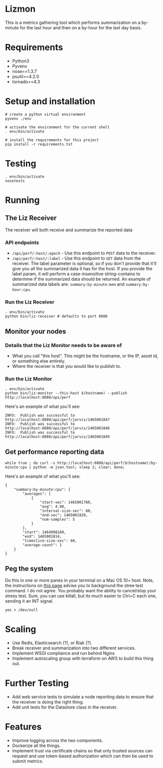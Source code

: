 # Lizmon

This is a metrics gathering tool which performs summarization on a
by-minute for the last hour and then on a by-hour for the last day
basis.

# Requirements

* Python3
* Pyvenv
* nose==1.3.7
* psutil==4.2.0
* tornado==4.3

# Setup and installation

```
# create a python virtual environment
pyvenv ./env

# activate the environment for the current shell
. env/bin/activate

# install the requirements for this project
pip install -r requirements.txt
```

# Testing

```
. env/bin/activate
nosetests
```

# Running

## The Liz Receiver

The receiver will both receive and summarize the reported data

### API endpoints

* `/api/perf/:host/:epoch` - Use this endpoint to `POST` data to the receiver.
* `/api/perf/:host/:label` - Use this endpoint to `GET` data from the
receiver.  The label parameter is optional, so if you don't provide
that it'll give you all the summarized data it has for the host.  If
you provide the label param, it will perform a case-insensitive
string-contains to determine if the summarized data should be returned.
An example of summarized data labels are: `summary:by-minute:mem` and
`summary:by-hour:cpu`.

### Run the Liz Receiver

```
. env/bin/activate
python bin/liz-receiver # defaults to port 8080
```
## Monitor your nodes

### Details that the Liz Monitor needs to be aware of

* What you call "this host".  This might be the hostname, or the
IP, asset id, or something else entirely.
* Where the receiver is that you would like to publish to.

### Run the Liz Monitor

```
. env/bin/activate
python bin/liz-monitor --this-host $(hostname) --publish http://localhost:8080/api/perf
```

Here's an example of what you'll see:

```
INFO:  Publish was successful to http://localhost:8080/api/perf/jarvis/1465001847
INFO:  Publish was successful to http://localhost:8080/api/perf/jarvis/1465001848
INFO:  Publish was successful to http://localhost:8080/api/perf/jarvis/1465001849
```

## Get performance reporting data

```
while true ; do curl -s http://localhost:8080/api/perf/$(hostname)/by-minute:cpu | python -m json.tool; sleep 2; clear; done;
```

Here's an example of what you'll see:

```
{
    "summary:by-minute:cpu": {
        "averages": [
            {
                "start-sec": 1465001760,
                "avg": 4.98,
                "interval-size-sec": 60,
                "end-sec": 1465001820,
                "num-samples": 5
            }
        ],
        "start": 1464998160,
        "end": 1465001814,
        "timeslice-size-sec": 60,
        "average-count": 1
    }
}
```

## Peg the system

Do this in one or more panes in your terminal on a Mac OS 10+ host.  Note, the instructions on [this page](http://osxdaily.com/2012/10/02/stress-test-mac-cpu/) advise you to background the stree test command.  I do not agree.  You probably want the ability to cancel/stop your stress test.  Sure, you can use killall, but its much easier to Ctrl+C each one, sending it an INT signal.

```
yes > /dev/null
```

# Scaling

* Use Redis, Elasticsearch (?), or Riak (?).
* Break receiver and summarization into two different services.
* Implement WSGI compliance and run behind Nginx
* Implement autoscaling group with terraform on AWS to build
this thing out.

# Further Testing

* Add web service tests to simulate a node reporting data to
ensure that the receiver is doing the right thing.
* Add unit tests for the Datastore class in the receiver.

# Features

* Improve logging across the two components.
* Dockerize all the things.
* Implement trust via certificate chains so that only trusted
sources can request and use token-based authorization which can
then be used to submit metrics.

